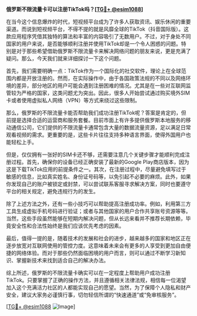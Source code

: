 **俄罗斯不限流量卡可以注册TikTok吗？[[TG💪+ @esim1088](https://t.me/s/esim1088)]**

在当今这个信息爆炸的时代，短视频平台成为了许多人获取资讯、娱乐休闲的重要渠道。而说到短视频平台，不得不提的就是风靡全球的TikTok（抖音国际版）。这款应用程序凭借其独特的算法和丰富的内容吸引了无数用户。不过，对于身处不同国家的用户来说，是否能够顺利注册并使用TikTok却是一个令人困惑的问题。特别是对于那些希望借助俄罗斯不限流量卡来解决网络问题的朋友来说，更是充满了疑问。那么，今天我们就来详细探讨一下这个问题。

首先，我们需要明确一点：TikTok作为一个国际化的社交软件，理论上在全球范围内都是开放注册的。然而，在实际操作中，由于各国政策法规的不同以及网络环境的差异，部分地区的用户可能会遇到注册困难的情况。尤其是在一些对互联网监管较为严格的国家，这类问题尤为突出。因此，很多人开始尝试通过购买境外SIM卡或者使用虚拟私人网络（VPN）等方式来绕过这些限制。

那么，俄罗斯的不限流量卡能否帮助我们成功注册TikTok呢？答案是肯定的，但前提是选择合适的运营商和服务套餐。目前市面上有许多提供俄罗斯本地服务的移动通信公司，它们提供的不限流量卡通常包含大量的数据流量资源，足以满足日常观看视频的需求。更重要的是，这些卡片往往支持多种语言界面，使得外国用户也能轻松上手。

但是，仅仅拥有一张好的SIM卡还不够，还需要注意几个关键步骤才能顺利完成注册过程。首先，确保你的设备已经正确安装了最新的Google Play商店版本，因为这是下载TikTok应用的前提条件之一。其次，在注册过程中，尽量避免填写过于敏感的信息，比如真实姓名、身份证号码等，以免引起不必要的麻烦。此外，如果你发现自己的账户被锁定或封禁，可以尝试联系客服寻求解决方案，同时也要遵守平台的相关规定，避免违规行为的发生。

除了上述方法之外，还有一些小技巧可以帮助提高注册成功率。例如，利用第三方工具生成虚拟手机号码进行验证；或者与其他国家的用户合作共享账号资源等等。当然，这些手段虽然能够在短期内解决问题，但从长远来看并不推荐长期依赖，毕竟安全性和合法性始终是我们应该优先考虑的因素。

最后，值得一提的是，随着技术的发展和社会的进步，越来越多的国家和地区正在逐步放宽对互联网使用的管控力度。这意味着未来会有更多的人享受到更加自由便捷的网络体验。而对于那些仍然面临困境的用户而言，则可以通过不断学习新知识、掌握新技术来找到适合自己的解决办法。

综上所述，俄罗斯的不限流量卡确实可以在一定程度上帮助用户成功注册TikTok。只要掌握了正确的操作方法，并且遵循相关法律法规，相信每一位渴望加入这个充满活力社区的人都能实现自己的愿望。当然，为了保障个人隐私和财产安全，建议大家务必谨慎行事，切勿轻信所谓的“快速通道”或“免审核服务”。

[[TG💪+ @esim1088](https://t.me/s/esim1088) ![Image](https://i.postimg.cc/4NQfJmqS/Snipaste-2025-05-13-00-14-12.png)]